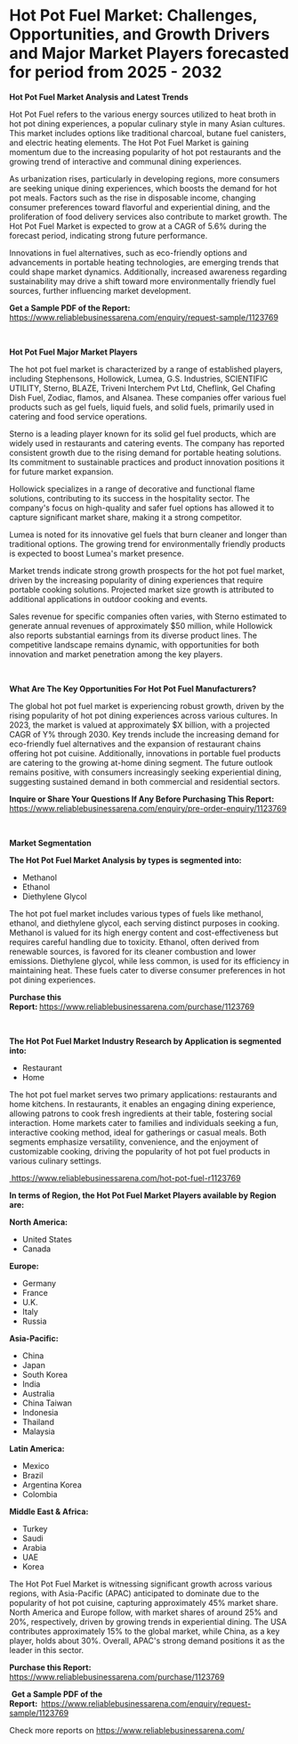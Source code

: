 <p><h1>Hot Pot Fuel Market: Challenges, Opportunities, and Growth Drivers and Major Market Players forecasted for period from 2025 - 2032</h1></p><p><strong>Hot Pot Fuel Market Analysis and Latest Trends</strong></p>
<p><p>Hot Pot Fuel refers to the various energy sources utilized to heat broth in hot pot dining experiences, a popular culinary style in many Asian cultures. This market includes options like traditional charcoal, butane fuel canisters, and electric heating elements. The Hot Pot Fuel Market is gaining momentum due to the increasing popularity of hot pot restaurants and the growing trend of interactive and communal dining experiences.</p><p>As urbanization rises, particularly in developing regions, more consumers are seeking unique dining experiences, which boosts the demand for hot pot meals. Factors such as the rise in disposable income, changing consumer preferences toward flavorful and experiential dining, and the proliferation of food delivery services also contribute to market growth. The Hot Pot Fuel Market is expected to grow at a CAGR of 5.6% during the forecast period, indicating strong future performance. </p><p>Innovations in fuel alternatives, such as eco-friendly options and advancements in portable heating technologies, are emerging trends that could shape market dynamics. Additionally, increased awareness regarding sustainability may drive a shift toward more environmentally friendly fuel sources, further influencing market development.</p></p>
<p><strong>Get a Sample PDF of the Report:&nbsp;</strong> <a href="https://www.reliablebusinessarena.com/enquiry/request-sample/1123769?utm_campaign=3118&utm_medium=2&utm_source=Github&utm_content=ia&utm_term=04042025&utm_id=hot-pot-fuel">https://www.reliablebusinessarena.com/enquiry/request-sample/1123769</a></p>
<p>&nbsp;</p>
<p><strong>Hot Pot Fuel Major Market Players</strong></p>
<p><p>The hot pot fuel market is characterized by a range of established players, including Stephensons, Hollowick, Lumea, G.S. Industries, SCIENTIFIC UTILITY, Sterno, BLAZE, Triveni Interchem Pvt Ltd, Cheflink, Gel Chafing Dish Fuel, Zodiac, flamos, and Alsanea. These companies offer various fuel products such as gel fuels, liquid fuels, and solid fuels, primarily used in catering and food service operations.</p><p>Sterno is a leading player known for its solid gel fuel products, which are widely used in restaurants and catering events. The company has reported consistent growth due to the rising demand for portable heating solutions. Its commitment to sustainable practices and product innovation positions it for future market expansion.</p><p>Hollowick specializes in a range of decorative and functional flame solutions, contributing to its success in the hospitality sector. The company's focus on high-quality and safer fuel options has allowed it to capture significant market share, making it a strong competitor.</p><p>Lumea is noted for its innovative gel fuels that burn cleaner and longer than traditional options. The growing trend for environmentally friendly products is expected to boost Lumea's market presence.</p><p>Market trends indicate strong growth prospects for the hot pot fuel market, driven by the increasing popularity of dining experiences that require portable cooking solutions. Projected market size growth is attributed to additional applications in outdoor cooking and events.</p><p>Sales revenue for specific companies often varies, with Sterno estimated to generate annual revenues of approximately $50 million, while Hollowick also reports substantial earnings from its diverse product lines. The competitive landscape remains dynamic, with opportunities for both innovation and market penetration among the key players.</p></p>
<p>&nbsp;</p>
<p><strong>What Are The Key Opportunities For Hot Pot Fuel Manufacturers?</strong></p>
<p><p>The global hot pot fuel market is experiencing robust growth, driven by the rising popularity of hot pot dining experiences across various cultures. In 2023, the market is valued at approximately $X billion, with a projected CAGR of Y% through 2030. Key trends include the increasing demand for eco-friendly fuel alternatives and the expansion of restaurant chains offering hot pot cuisine. Additionally, innovations in portable fuel products are catering to the growing at-home dining segment. The future outlook remains positive, with consumers increasingly seeking experiential dining, suggesting sustained demand in both commercial and residential sectors.</p></p>
<p><strong>Inquire or Share Your Questions If Any Before Purchasing This Report:</strong> <a href="https://www.reliablebusinessarena.com/enquiry/pre-order-enquiry/1123769?utm_campaign=3118&utm_medium=2&utm_source=Github&utm_content=ia&utm_term=04042025&utm_id=hot-pot-fuel">https://www.reliablebusinessarena.com/enquiry/pre-order-enquiry/1123769</a></p>
<p>&nbsp;</p>
<p><strong>Market Segmentation</strong></p>
<p><strong>The Hot Pot Fuel Market Analysis by types is segmented into:</strong></p>
<p><ul><li>Methanol</li><li>Ethanol</li><li>Diethylene Glycol</li></ul></p>
<p><p>The hot pot fuel market includes various types of fuels like methanol, ethanol, and diethylene glycol, each serving distinct purposes in cooking. Methanol is valued for its high energy content and cost-effectiveness but requires careful handling due to toxicity. Ethanol, often derived from renewable sources, is favored for its cleaner combustion and lower emissions. Diethylene glycol, while less common, is used for its efficiency in maintaining heat. These fuels cater to diverse consumer preferences in hot pot dining experiences.</p></p>
<p><strong>Purchase this Report:&nbsp;</strong><a href="https://www.reliablebusinessarena.com/purchase/1123769?utm_campaign=3118&utm_medium=2&utm_source=Github&utm_content=ia&utm_term=04042025&utm_id=hot-pot-fuel">https://www.reliablebusinessarena.com/purchase/1123769</a></p>
<p>&nbsp;</p>
<p><strong>The Hot Pot Fuel Market Industry Research by Application is segmented into:</strong></p>
<p><ul><li>Restaurant</li><li>Home</li></ul></p>
<p><p>The hot pot fuel market serves two primary applications: restaurants and home kitchens. In restaurants, it enables an engaging dining experience, allowing patrons to cook fresh ingredients at their table, fostering social interaction. Home markets cater to families and individuals seeking a fun, interactive cooking method, ideal for gatherings or casual meals. Both segments emphasize versatility, convenience, and the enjoyment of customizable cooking, driving the popularity of hot pot fuel products in various culinary settings.</p></p>
<p><a href="https://www.reliablebusinessarena.com/hot-pot-fuel-r1123769?utm_campaign=3118&utm_medium=2&utm_source=Github&utm_content=ia&utm_term=04042025&utm_id=hot-pot-fuel">&nbsp;https://www.reliablebusinessarena.com/hot-pot-fuel-r1123769</a></p>
<p><strong>In terms of Region, the Hot Pot Fuel Market Players available by Region are:</strong></p>
<p>
    <p> <strong> North America: </strong>
        <ul>
            <li>United States</li>
            <li>Canada</li>
        </ul>
        </p> 
    <p> <strong> Europe: </strong>
        <ul>
            <li>Germany</li>
            <li>France</li>
            <li>U.K.</li>
            <li>Italy</li>
            <li>Russia</li>
        </ul>
        </p> 
    <p> <strong> Asia-Pacific: </strong>
        <ul>
            <li>China</li>
            <li>Japan</li>
            <li>South Korea</li>
            <li>India</li>
            <li>Australia</li>
            <li>China Taiwan</li>
            <li>Indonesia</li>
            <li>Thailand</li>
            <li>Malaysia</li>
        </ul>
        </p> 
    <p> <strong> Latin America: </strong>
        <ul>
            <li>Mexico</li>
            <li>Brazil</li>
            <li>Argentina Korea</li>
            <li>Colombia</li>
        </ul>
        </p> 
    <p> <strong> Middle East & Africa: </strong>
        <ul>
            <li>Turkey</li>
            <li>Saudi</li>
            <li>Arabia</li>
            <li>UAE</li>
            <li>Korea</li>
        </ul>
    </p>
    </p>
<p><p>The Hot Pot Fuel Market is witnessing significant growth across various regions, with Asia-Pacific (APAC) anticipated to dominate due to the popularity of hot pot cuisine, capturing approximately 45% market share. North America and Europe follow, with market shares of around 25% and 20%, respectively, driven by growing trends in experiential dining. The USA contributes approximately 15% to the global market, while China, as a key player, holds about 30%. Overall, APAC's strong demand positions it as the leader in this sector.</p></p>
<p><strong>Purchase this Report: </strong><a href="https://www.reliablebusinessarena.com/purchase/1123769?utm_campaign=3118&utm_medium=2&utm_source=Github&utm_content=ia&utm_term=04042025&utm_id=hot-pot-fuel">https://www.reliablebusinessarena.com/purchase/1123769</a></p>
<p>&nbsp;<strong>Get a Sample PDF of the Report:&nbsp;&nbsp;</strong><a href="https://www.reliablebusinessarena.com/enquiry/request-sample/1123769?utm_campaign=3118&utm_medium=2&utm_source=Github&utm_content=ia&utm_term=04042025&utm_id=hot-pot-fuel">https://www.reliablebusinessarena.com/enquiry/request-sample/1123769</a></p>
<p><strong></strong></p>
<p>Check more reports on <a href="https://www.reliablebusinessarena.com/?utm_campaign=3118&utm_medium=2&utm_source=Github&utm_content=ia&utm_term=04042025&utm_id=hot-pot-fuel">https://www.reliablebusinessarena.com/</a></p>